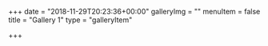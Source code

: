 +++
date = "2018-11-29T20:23:36+00:00"
galleryImg = ""
menuItem = false
title = "Gallery 1"
type = "galleryItem"

+++
